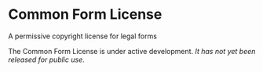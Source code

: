 Common Form License
===================

A permissive copyright license for legal forms

The Common Form License is under active development. _It has not yet been released for public use_.
